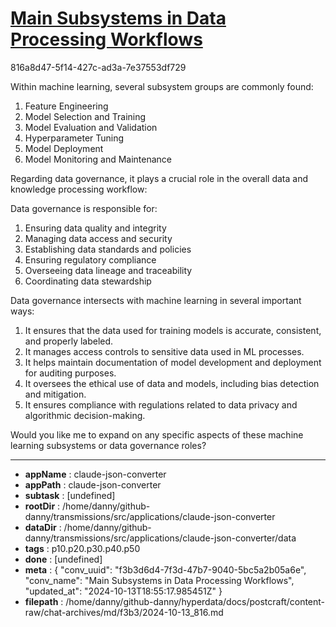 # [Main Subsystems in Data Processing Workflows](https://claude.ai/chat/f3b3d6d4-7f3d-47b7-9040-5bc5a2b05a6e)

816a8d47-5f14-427c-ad3a-7e37553df729

 Within machine learning, several subsystem groups are commonly found:

1. Feature Engineering
2. Model Selection and Training
3. Model Evaluation and Validation
4. Hyperparameter Tuning
5. Model Deployment
6. Model Monitoring and Maintenance

Regarding data governance, it plays a crucial role in the overall data and knowledge processing workflow:

Data governance is responsible for:

1. Ensuring data quality and integrity
2. Managing data access and security
3. Establishing data standards and policies
4. Ensuring regulatory compliance
5. Overseeing data lineage and traceability
6. Coordinating data stewardship

Data governance intersects with machine learning in several important ways:

1. It ensures that the data used for training models is accurate, consistent, and properly labeled.
2. It manages access controls to sensitive data used in ML processes.
3. It helps maintain documentation of model development and deployment for auditing purposes.
4. It oversees the ethical use of data and models, including bias detection and mitigation.
5. It ensures compliance with regulations related to data privacy and algorithmic decision-making.

Would you like me to expand on any specific aspects of these machine learning subsystems or data governance roles?

---

* **appName** : claude-json-converter
* **appPath** : claude-json-converter
* **subtask** : [undefined]
* **rootDir** : /home/danny/github-danny/transmissions/src/applications/claude-json-converter
* **dataDir** : /home/danny/github-danny/transmissions/src/applications/claude-json-converter/data
* **tags** : p10.p20.p30.p40.p50
* **done** : [undefined]
* **meta** : {
  "conv_uuid": "f3b3d6d4-7f3d-47b7-9040-5bc5a2b05a6e",
  "conv_name": "Main Subsystems in Data Processing Workflows",
  "updated_at": "2024-10-13T18:55:17.985451Z"
}
* **filepath** : /home/danny/github-danny/hyperdata/docs/postcraft/content-raw/chat-archives/md/f3b3/2024-10-13_816.md